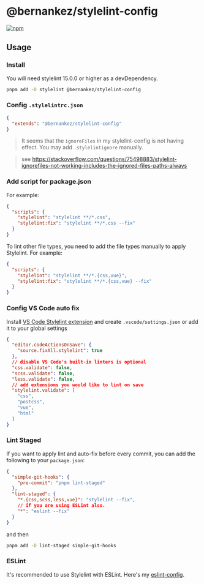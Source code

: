 # @bernankez/stylelint-config

[![npm](https://img.shields.io/npm/v/@bernankez/stylelint-config?color=green&label=npm)](https://www.npmjs.com/package/@bernankez/stylelint-config)

## Usage

### Install

You will need stylelint 15.0.0 or higher as a devDependency.
```bash
pnpm add -D stylelint @bernankez/stylelint-config
```

### Config `.stylelintrc.json`

```json
{
  "extends": "@bernankez/stylelint-config"
}
```

> It seems that the `ignoreFiles` in my stylelint-config is not having effect. You may add `.stylelintignore` manually.

> see https://stackoverflow.com/questions/75498883/stylelint-ignorefiles-not-working-includes-the-ignored-files-paths-always

### Add script for package.json

For example:

```json
{
  "scripts": {
    "stylelint": "stylelint **/*.css",
    "stylelint:fix": "stylelint **/*.css --fix"
  }
}
```

To lint other file types, you need to add the file types manually to apply Stylelint. For example:

```json
{
  "scripts": {
    "stylelint": "stylelint **/*.{css,vue}",
    "stylelint:fix": "stylelint **/*.{css,vue} --fix"
  }
}
```

### Config VS Code auto fix

Install [VS Code Stylelint extension](https://marketplace.visualstudio.com/items?itemName=stylelint.vscode-stylelint) and create `.vscode/settings.json` or add it to your global settings

```json
{
  "editor.codeActionsOnSave": {
    "source.fixAll.stylelint": true
  },
  // disable VS Code's built-in linters is optional
  "css.validate": false,
  "scss.validate": false,
  "less.validate": false,
  // add extensions you would like to lint on save
  "stylelint.validate": [
    "css",
    "postcss",
    "vue",
    "html"
  ]
}
```

### Lint Staged

If you want to apply lint and auto-fix before every commit, you can add the following to your `package.json`:

```json
{
  "simple-git-hooks": {
    "pre-commit": "pnpm lint-staged"
  },
  "lint-staged": {
    "*.{css,scss,less,vue}": "stylelint --fix",
    // if you are using ESLint also.
    "*": "eslint --fix"
  }
}
```

and then

```bash
pnpm add -D lint-staged simple-git-hooks
```

### ESLint

It's recommended to use Stylelint with ESLint. Here's my [eslint-config](https://github.com/Bernankez/eslint-config).

